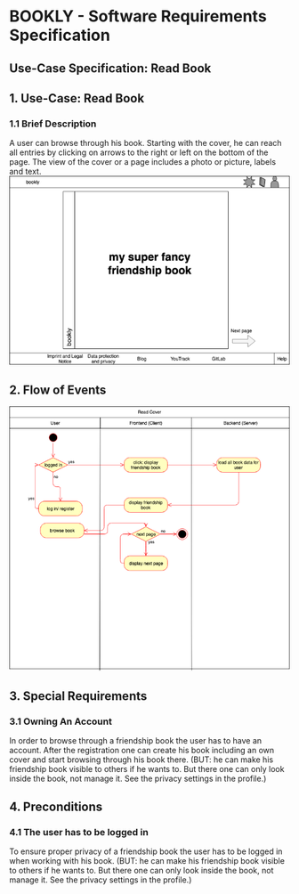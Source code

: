 # BOOKLY - Software Requirements Specification
## Use-Case Specification: Read Book

## 1. Use-Case: Read Book

### 1.1 Brief Description

A user can browse through his book. Starting with the cover, he can reach all
entries by clicking on arrows to the right or left on the bottom of the page.
The view of the cover or a page includes a photo or picture, labels and text.
![Cover](cover.png "Cover")


## 2. Flow of Events
![ReadBookFlow](ReadBookFlow.png "Read Book Flow")

## 3. Special Requirements

### 3.1 Owning An Account
        
In order to browse through a friendship book the user has to have an account. After the registration one can create his
book including an own cover and start browsing through his book there.
(BUT: he can make his friendship book visible to others if he wants to. But there one can only look inside the book,
not manage it. See the privacy settings in the profile.)

## 4. Preconditions

### 4.1 The user has to be logged in

To ensure proper privacy of a friendship book the user has to be logged in when working with his book.
(BUT: he can make his friendship book visible to others if he wants to. But there one can only look inside the book,
not manage it. See the privacy settings in the profile.)

